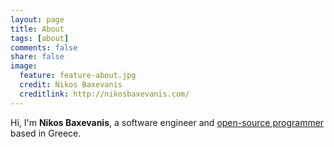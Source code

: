 ```yaml
---
layout: page
title: About
tags: [about]
comments: false
share: false
image:
  feature: feature-about.jpg
  credit: Nikos Baxevanis
  creditlink: http://nikosbaxevanis.com/
---
```


Hi, I'm **Nikos Baxevanis**, a software engineer and [open-source programmer](https://www.openhub.net/accounts/moodmosaic) based in Greece.
